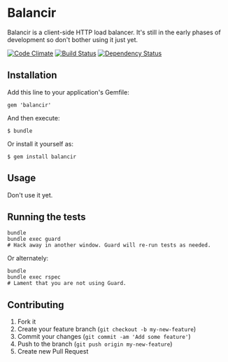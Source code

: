 # Balancir

Balancir is a client-side HTTP load balancer. It's still in the early phases
of development so don't bother using it just yet.

[![Code Climate](https://codeclimate.com/github/mkb/balancir.png)](https://codeclimate.com/github/mkb/balancir)
[![Build Status](https://travis-ci.org/mkb/balancir.png?branch=master)](https://travis-ci.org/mkb/balancir)
[![Dependency Status](https://gemnasium.com/mkb/balancir.png)](https://gemnasium.com/mkb/balancir)

## Installation

Add this line to your application's Gemfile:

    gem 'balancir'

And then execute:

    $ bundle

Or install it yourself as:

    $ gem install balancir

## Usage

Don't use it yet.

## Running the tests

    bundle
    bundle exec guard
    # Hack away in another window. Guard will re-run tests as needed.

Or alternately:

    bundle
    bundle exec rspec
    # Lament that you are not using Guard.

## Contributing

1. Fork it
2. Create your feature branch (`git checkout -b my-new-feature`)
3. Commit your changes (`git commit -am 'Add some feature'`)
4. Push to the branch (`git push origin my-new-feature`)
5. Create new Pull Request
